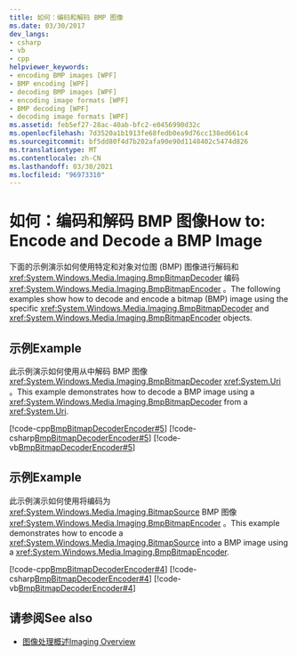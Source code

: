 ```yaml
---
title: 如何：编码和解码 BMP 图像
ms.date: 03/30/2017
dev_langs:
- csharp
- vb
- cpp
helpviewer_keywords:
- encoding BMP images [WPF]
- BMP encoding [WPF]
- decoding BMP images [WPF]
- encoding image formats [WPF]
- BMP decoding [WPF]
- decoding image formats [WPF]
ms.assetid: feb5ef27-28ac-40ab-bfc2-e0456990d32c
ms.openlocfilehash: 7d3520a1b1913fe68fedb0ea9d76cc138ed661c4
ms.sourcegitcommit: bf5dd80f4d7b202afa90e90d1148402c5474d826
ms.translationtype: MT
ms.contentlocale: zh-CN
ms.lasthandoff: 03/30/2021
ms.locfileid: "96973310"
---
```

# <a name="how-to-encode-and-decode-a-bmp-image"></a><span data-ttu-id="01fe1-102">如何：编码和解码 BMP 图像</span><span class="sxs-lookup"><span data-stu-id="01fe1-102">How to: Encode and Decode a BMP Image</span></span>
<span data-ttu-id="01fe1-103">下面的示例演示如何使用特定和对象对位图 (BMP) 图像进行解码和 <xref:System.Windows.Media.Imaging.BmpBitmapDecoder> 编码 <xref:System.Windows.Media.Imaging.BmpBitmapEncoder> 。</span><span class="sxs-lookup"><span data-stu-id="01fe1-103">The following examples show how to decode and encode a bitmap (BMP) image using the specific <xref:System.Windows.Media.Imaging.BmpBitmapDecoder> and <xref:System.Windows.Media.Imaging.BmpBitmapEncoder> objects.</span></span>  
  
## <a name="example"></a><span data-ttu-id="01fe1-104">示例</span><span class="sxs-lookup"><span data-stu-id="01fe1-104">Example</span></span>  
 <span data-ttu-id="01fe1-105">此示例演示如何使用从中解码 BMP 图像 <xref:System.Windows.Media.Imaging.BmpBitmapDecoder> <xref:System.Uri> 。</span><span class="sxs-lookup"><span data-stu-id="01fe1-105">This example demonstrates how to decode a BMP image using a <xref:System.Windows.Media.Imaging.BmpBitmapDecoder> from a <xref:System.Uri>.</span></span>  
  
 [!code-cpp[BmpBitmapDecoderEncoder#5](~/samples/snippets/cpp/VS_Snippets_Wpf/BmpBitmapDecoderEncoder/CPP/anotherfile.cpp#5)]
 [!code-csharp[BmpBitmapDecoderEncoder#5](~/samples/snippets/csharp/VS_Snippets_Wpf/BmpBitmapDecoderEncoder/CSharp/BitmapFrame.cs#5)]
 [!code-vb[BmpBitmapDecoderEncoder#5](~/samples/snippets/visualbasic/VS_Snippets_Wpf/BmpBitmapDecoderEncoder/VB/BitmapFrame.vb#5)]  
  
## <a name="example"></a><span data-ttu-id="01fe1-106">示例</span><span class="sxs-lookup"><span data-stu-id="01fe1-106">Example</span></span>  
 <span data-ttu-id="01fe1-107">此示例演示如何使用将编码为 <xref:System.Windows.Media.Imaging.BitmapSource> BMP 图像 <xref:System.Windows.Media.Imaging.BmpBitmapEncoder> 。</span><span class="sxs-lookup"><span data-stu-id="01fe1-107">This example demonstrates how to encode a <xref:System.Windows.Media.Imaging.BitmapSource> into a BMP image using a <xref:System.Windows.Media.Imaging.BmpBitmapEncoder>.</span></span>  
  
 [!code-cpp[BmpBitmapDecoderEncoder#4](~/samples/snippets/cpp/VS_Snippets_Wpf/BmpBitmapDecoderEncoder/CPP/anotherfile.cpp#4)]
 [!code-csharp[BmpBitmapDecoderEncoder#4](~/samples/snippets/csharp/VS_Snippets_Wpf/BmpBitmapDecoderEncoder/CSharp/BitmapFrame.cs#4)]
 [!code-vb[BmpBitmapDecoderEncoder#4](~/samples/snippets/visualbasic/VS_Snippets_Wpf/BmpBitmapDecoderEncoder/VB/BitmapFrame.vb#4)]  
  
## <a name="see-also"></a><span data-ttu-id="01fe1-108">请参阅</span><span class="sxs-lookup"><span data-stu-id="01fe1-108">See also</span></span>

- [<span data-ttu-id="01fe1-109">图像处理概述</span><span class="sxs-lookup"><span data-stu-id="01fe1-109">Imaging Overview</span></span>](imaging-overview.md)
